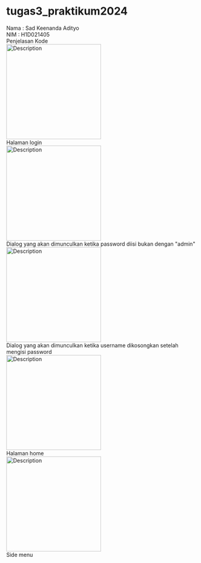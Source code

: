 # tugas3_praktikum2024

Nama   : Sad Keenanda Adityo
<br>
NIM    : H1D021405
<br>
Penjelasan Kode
<br>
<img src="https://github.com/user-attachments/assets/d5fb1253-d6b6-4729-b490-5d13276387f9" alt="Description" width="250" />
<br>
Halaman login
<br>
<img src="https://github.com/user-attachments/assets/babf3fca-0fc7-4c96-b0d6-ea50266fd59e" alt="Description" width="250" />
<br>
Dialog yang akan dimunculkan ketika password diisi bukan dengan "admin"
<br>
<img src="https://github.com/user-attachments/assets/9250fcfe-83f9-42cf-9d20-aedabbc5649e" alt="Description" width="250" />
<br>
Dialog yang akan dimunculkan ketika username dikosongkan setelah mengisi password
<br>
<img src="https://github.com/user-attachments/assets/0c84d602-5a31-4695-9964-a73ee0180f18" alt="Description" width="250" />
<br>
Halaman home
<br>
<img src="https://github.com/user-attachments/assets/8f3b6adc-b07d-4fa8-b755-2765ca8ddeb3" alt="Description" width="250" />
<br>
Side menu
